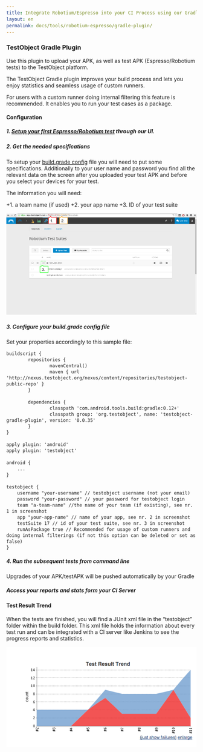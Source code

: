 ```yaml
---
title: Integrate Robotium/Espresso into your CI Process using our Gradle plugin
layout: en
permalink: docs/tools/robotium-espresso/gradle-plugin/
---
```


<h3 id="gradle-plugin">TestObject Gradle Plugin</h3>

Use this plugin to upload your APK, as well as test APK (Espresso/Robotium tests) to the TestObject platform. 

The TestObject Gradle plugin improves your build process and lets you enjoy statistics and seamless usage of custom runners. 

For users with a custom runner doing internal filtering this feature is recommended. It enables you to run your test cases as a package.



<h4>Configuration</h4>


<h5>1. <a href="/docs/testing-tools/robotium-espresso/setup/">Setup your first Espresso/Robotium test</a> through our UI.</h5>

<h5>2. Get the needed specifications</h5> 

To setup your <a href="#build.gradle">build.grade config</a> file you will need to put some specifications. Additionally to your user name and password you find all the relevant data on the screen after you uploaded your test APK and before you select your devices for your test.

The information you will need:

+1. a team name (if used)
+2. your app name
+3. ID of your test suite

<img src="/img/guides/gradle/screen-gradle-plugin.png" alt="Screen Gradle Plugin">

<h5>3. Configure your <a id="build.gradle">build.grade config</a> file</h5>

Set your properties accordingly to this sample file:


```
buildscript {
        repositories {
                mavenCentral()
                maven { url 'http://nexus.testobject.org/nexus/content/repositories/testobject-public-repo' }
        }
 
        dependencies {
                classpath 'com.android.tools.build:gradle:0.12+'
                classpath group: 'org.testobject', name: 'testobject-gradle-plugin', version: '0.0.35'
        }
}

apply plugin: 'android'
apply plugin: 'testobject'

android {
	...
}

testobject {
	username "your-username" // testobject username (not your email)
	password "your-password" // your password for testobject login
	team "a-team-name" //the name of your team (if existing), see nr. 1 in screenshot
	app "your-app-name" // name of your app, see nr. 2 in screenshot
	testSuite 17 // id of your test suite, see nr. 3 in screenshot
	runAsPackage true // Recommended for usage of custom runners and doing internal filterings (if not this option can be deleted or set as false)
}
```

<h5>4. Run the subsequent tests from command line</h5>

Upgrades of your APK/testAPK will be pushed automatically by your Gradle


<h5>Access your reports and stats form your CI Server</h5>

<h4>Test Result Trend</h5>


When the tests are finished, you will find a JUnit xml file in the “testobject” folder within the build folder. This xml file holds the information about every test run and can be integrated with a CI server like Jenkins to see the progress reports and statistics.

<img src="/img/guides/gradle/gradle-test-results.png" alt="Test result statistics">